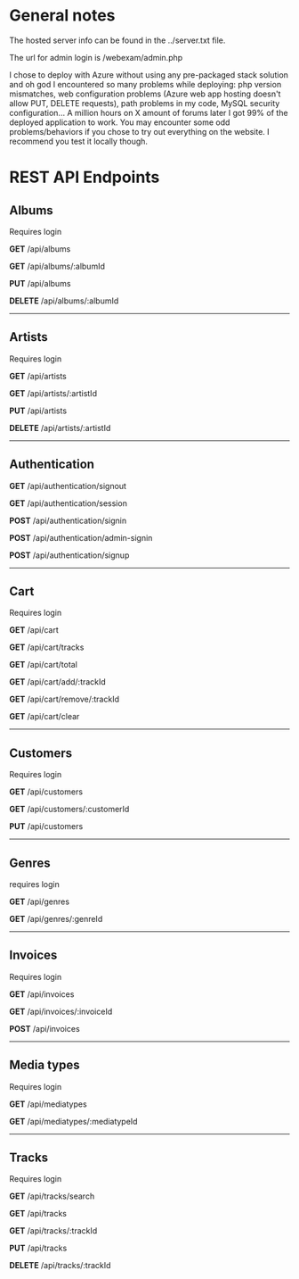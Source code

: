 # General notes

The hosted server info can be found in the ../server.txt file.

The url for admin login is /webexam/admin.php

I chose to deploy with Azure without using any pre-packaged stack solution and oh god I encountered so many problems while deploying: php version mismatches, web configuration problems (Azure web app hosting doesn't allow PUT, DELETE requests), path problems in my code, MySQL security configuration... A million hours on X amount of forums later I got 99% of the deployed application to work. You may encounter some odd problems/behaviors if you chose to try out everything on the website. I recommend you test it locally though. 



# REST API Endpoints

## Albums

Requires login

**GET** /api/albums

**GET** /api/albums/:albumId

**PUT** /api/albums

**DELETE** /api/albums/:albumId

---

## Artists

Requires login

**GET** /api/artists

**GET** /api/artists/:artistId

**PUT** /api/artists

**DELETE** /api/artists/:artistId

---

## Authentication

**GET** /api/authentication/signout

**GET** /api/authentication/session

**POST** /api/authentication/signin

**POST** /api/authentication/admin-signin

**POST** /api/authentication/signup

---

## Cart

Requires login

**GET** /api/cart

**GET** /api/cart/tracks

**GET** /api/cart/total

**GET** /api/cart/add/:trackId

**GET** /api/cart/remove/:trackId

**GET** /api/cart/clear

---

## Customers

Requires login

**GET** /api/customers

**GET** /api/customers/:customerId

**PUT** /api/customers

---

## Genres

requires login

**GET** /api/genres

**GET** /api/genres/:genreId

---

## Invoices

Requires login

**GET** /api/invoices

**GET** /api/invoices/:invoiceId

**POST** /api/invoices

---

## Media types

Requires login

**GET** /api/mediatypes

**GET** /api/mediatypes/:mediatypeId

---

## Tracks

Requires login

**GET** /api/tracks/search

**GET** /api/tracks

**GET** /api/tracks/:trackId

**PUT** /api/tracks

**DELETE** /api/tracks/:trackId